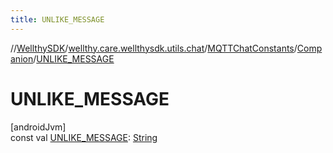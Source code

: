 ```yaml
---
title: UNLIKE_MESSAGE
---
```

//[WellthySDK](../../../../index.html)/[wellthy.care.wellthysdk.utils.chat](../../index.html)/[MQTTChatConstants](../index.html)/[Companion](index.html)/[UNLIKE_MESSAGE](-u-n-l-i-k-e_-m-e-s-s-a-g-e.html)



# UNLIKE_MESSAGE



[androidJvm]\
const val [UNLIKE_MESSAGE](-u-n-l-i-k-e_-m-e-s-s-a-g-e.html): [String](https://kotlinlang.org/api/latest/jvm/stdlib/kotlin/-string/index.html)




